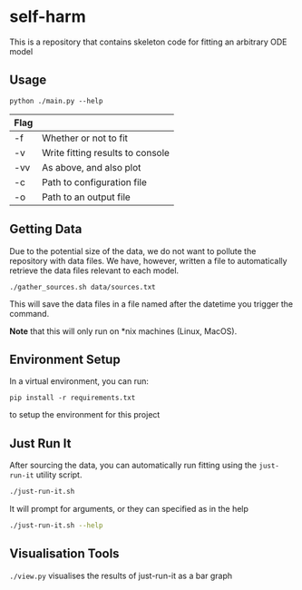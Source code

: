 # self-harm
This is a repository that contains skeleton code for fitting an arbitrary ODE model

## Usage
```
python ./main.py --help
```

| Flag |                                  |
|------|----------------------------------|
|  -f  | Whether or not to fit            |
|  -v  | Write fitting results to console |
|  -vv | As above, and also plot          |
|  -c  | Path to configuration file       |
|  -o  | Path to an output file           |

## Getting Data
Due to the potential size of the data, we do not want to pollute the repository with data files.
We have, however, written a file to automatically retrieve the data files relevant to each model.
```
./gather_sources.sh data/sources.txt
```
This will save the data files in a file named after the datetime you trigger the command.

**Note** that this will only run on *nix machines (Linux, MacOS).

## Environment Setup
In a virtual environment, you can run:
```
pip install -r requirements.txt
```
to setup the environment for this project

## Just Run It
After sourcing the data, you can automatically run fitting using the `just-run-it` utility script.

```bash
./just-run-it.sh
```

It will prompt for arguments, or they can specified as in the help

```bash
./just-run-it.sh --help
```

## Visualisation Tools
`./view.py` visualises the results of just-run-it as a bar graph

